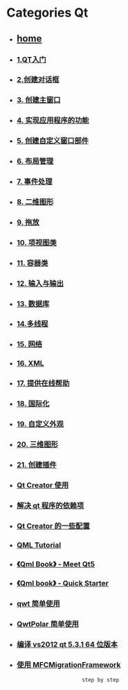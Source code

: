 # Categories Qt
* ## [home](../README.md)
* ### [1.QT入门](1_hello_qt.md)
* ### [2.创建对话框](2_creat_dialog.md)
* ### [3. 创建主窗口](3_createMainWindow.md)
* ### [4. 实现应用程序的功能](4_SpreadSheet.md)
* ### [5. 创建自定义窗口部件](5_createCustomWidget.md)
* ### [6. 布局管理](6_layoutManage.md)
* ### [7. 事件处理](7_event.md)
* ### [8. 二维图形](8_painter.md)
* ### [9. 拖放](9_drag.md)
* ### [10. 项视图类](10_itemViewClass.md)
* ### [11. 容器类](11_container.md)
* ### [12. 输入与输出](12_inOut.md)
* ### [13. 数据库](13_database.md)
* ### [14.多线程](14_multiThread.md)
* ### [15. 网络](15_network.md)
* ### [16. XML](16_xml.md)
* ### [17. 提供在线帮助](17_onlineHelp.md)
* ### [18. 国际化](18_unicode.md)
* ### [19. 自定义外观](19_cutomStyle.md)
* ### [20. 三维图形](20_3DGraphics.md)
* ### [21. 创建插件](21_createPlugin.md)
* ### [Qt Creator 使用](QtCreatorTips.md)
* ### [解决 qt 程序的依赖项](deployqt.md)
* ### [Qt Creator 的一些配置](projectConfig.md)
* ### [QML Tutorial](qml.md)
* ### [《Qml Book》 - Meet Qt5](qmlBook_1_MeetQt5.md)
* ### [《Qml book》 - Quick Starter](qmlBook_4_quickStarter.md)
* ### [qwt 简单使用](qwt.md)
* ### [QwtPolar 简单使用](qwtPolar.md)
* ### [编译 vs2012 qt 5.3.1 64 位版本](useCompiledQt.md)
* ### [使用 MFCMigrationFramework](useMFCMigrationFramework.md)
                           step by step